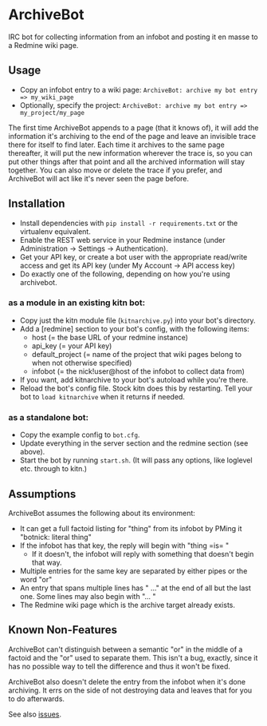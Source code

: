 ArchiveBot
===========

IRC bot for collecting information from an infobot and posting it en masse to a Redmine wiki page.

Usage
-----
* Copy an infobot entry to a wiki page: `ArchiveBot: archive my bot entry => my_wiki_page`
* Optionally, specify the project: `ArchiveBot: archive my bot entry => my_project/my_page`

The first time ArchiveBot appends to a page (that it knows of), it will add the information it's archiving to the end of the page and leave an invisible trace there for itself to find later. Each time it archives to the same page thereafter, it will put the new information wherever the trace is, so you can put other things after that point and all the archived information will stay together. You can also move or delete the trace if you prefer, and ArchiveBot will act like it's never seen the page before.

Installation
------------

* Install dependencies with `pip install -r requirements.txt` or the virtualenv equivalent.
* Enable the REST web service in your Redmine instance (under Administration -> Settings -> Authentication).
* Get your API key, or create a bot user with the appropriate read/write access and get its API key (under My Account -> API access key)
* Do exactly one of the following, depending on how you're using archivebot.

### as a module in an existing kitn bot:

* Copy just the kitn module file (`kitnarchive.py`) into your bot's directory.
* Add a [redmine] section to your bot's config, with the following items:
  * host (= the base URL of your redmine instance)
  * api_key (= your API key)
  * default_project (= name of the project that wiki pages belong to when not otherwise specified)
  * infobot (= the nick!user@host of the infobot to collect data from)
* If you want, add kitnarchive to your bot's autoload while you're there.
* Reload the bot's config file. Stock kitn does this by restarting. Tell your bot to `load kitnarchive` when it returns if needed.

### as a standalone bot:

* Copy the example config to `bot.cfg`.
* Update everything in the server section and the redmine section (see above).
* Start the bot by running `start.sh`. (It will pass any options, like loglevel etc. through to kitn.)

Assumptions
-----------

ArchiveBot assumes the following about its environment:
* It can get a full factoid listing for "thing" from its infobot by PMing it "botnick: literal thing"
* If the infobot has that key, the reply will begin with "thing =is= "
  * If it doesn't, the infobot will reply with something that doesn't begin that way.
* Multiple entries for the same key are separated by either pipes or the word "or"
* An entry that spans multiple lines has " ..." at the end of all but the last one. Some lines may also begin with "... "
* The Redmine wiki page which is the archive target already exists.

Known Non-Features
------------------

ArchiveBot can't distinguish between a semantic "or" in the middle of a factoid and the "or" used to separate them. This isn't a bug, exactly, since it has no possible way to tell the difference and thus it won't be fixed.

ArchiveBot also doesn't delete the entry from the infobot when it's done archiving. It errs on the side of not destroying data and leaves that for you to do afterwards.

See also [issues](https://github.com/relsqui/archivebot/issues).
